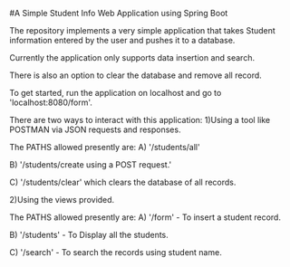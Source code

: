 #A Simple Student Info Web Application using Spring Boot

The repository implements a very simple application that takes Student information entered by the user and pushes it to a database.

Currently the application only supports data insertion and search.

There is also an option to clear the database and remove all record.

To get started, run the application on localhost and go to 'localhost:8080/form'.

There are two ways to interact with this application:
1)Using a tool like POSTMAN via JSON requests and responses.

The PATHS allowed presently are:
A) '/students/all'

B) '/students/create using a POST request.'

C) '/students/clear' which clears the database of all records.


2)Using the views provided.

The PATHS allowed presently are:
A) '/form' - To insert a student record.

B) '/students' - To Display all the students.

C) '/search' - To search the records using student name.